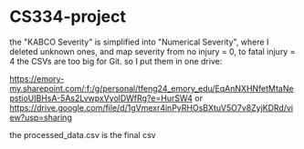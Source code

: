 # CS334-project

the "KABCO Severity" is simplified into "Numerical Severity", where I deleted unknown ones, and map severity from no injury = 0, to fatal injury = 4
the CSVs are too big for Git. so I put them in one drive:

https://emory-my.sharepoint.com/:f:/g/personal/tfeng24_emory_edu/EqAnNXHNfetMtaNepstioUIBHsA-5As2LvwpxVyolDWfRg?e=HurSW4
or
https://drive.google.com/file/d/1gVmexr4inPyRHOsBXtuV5O7v8ZyjKDRd/view?usp=sharing

the processed_data.csv is the final csv
